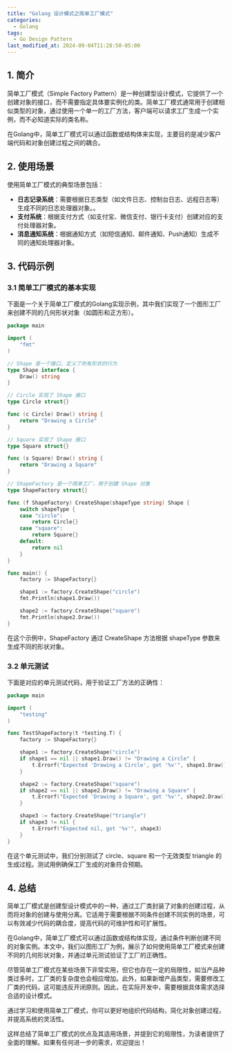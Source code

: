 ```yaml
---
title: "Golang 设计模式之简单工厂模式"
categories:
  - Golang
tags:
  - Go Design Pattern
last_modified_at: 2024-09-04T11:28:50-05:00
---
```


## 1. 简介

简单工厂模式（Simple Factory Pattern）是一种创建型设计模式，它提供了一个创建对象的接口，而不需要指定具体要实例化的类。简单工厂模式通常用于创建相似类型的对象，通过使用一个单一的工厂方法，客户端可以请求工厂生成一个实例，而不必知道实际的类名称。

在Golang中，简单工厂模式可以通过函数或结构体来实现，主要目的是减少客户端代码和对象创建过程之间的耦合。

## 2. 使用场景

使用简单工厂模式的典型场景包括：

- **日志记录系统**：需要根据日志类型（如文件日志、控制台日志、远程日志等）生成不同的日志处理器对象。。
- **支付系统**：根据支付方式（如支付宝、微信支付、银行卡支付）创建对应的支付处理器对象。
- **消息通知系统**：根据通知方式（如短信通知、邮件通知、Push通知）生成不同的通知处理器对象。

## 3. 代码示例

### 3.1 简单工厂模式的基本实现

下面是一个关于简单工厂模式的Golang实现示例，其中我们实现了一个图形工厂来创建不同的几何形状对象（如圆形和正方形）。

```go
package main

import (
    "fmt"
)

// Shape 是一个接口，定义了所有形状的行为
type Shape interface {
    Draw() string
}

// Circle 实现了 Shape 接口
type Circle struct{}

func (c Circle) Draw() string {
    return "Drawing a Circle"
}

// Square 实现了 Shape 接口
type Square struct{}

func (s Square) Draw() string {
    return "Drawing a Square"
}

// ShapeFactory 是一个简单工厂，用于创建 Shape 对象
type ShapeFactory struct{}

func (f ShapeFactory) CreateShape(shapeType string) Shape {
    switch shapeType {
    case "circle":
        return Circle{}
    case "square":
        return Square{}
    default:
        return nil
    }
}

func main() {
    factory := ShapeFactory{}

    shape1 := factory.CreateShape("circle")
    fmt.Println(shape1.Draw())

    shape2 := factory.CreateShape("square")
    fmt.Println(shape2.Draw())
}
```

在这个示例中，ShapeFactory 通过 CreateShape 方法根据 shapeType 参数来生成不同的形状对象。

### 3.2 单元测试

下面是对应的单元测试代码，用于验证工厂方法的正确性：

```go
package main

import (
    "testing"
)

func TestShapeFactory(t *testing.T) {
    factory := ShapeFactory{}

    shape1 := factory.CreateShape("circle")
    if shape1 == nil || shape1.Draw() != "Drawing a Circle" {
        t.Errorf("Expected 'Drawing a Circle', got '%v'", shape1.Draw())
    }

    shape2 := factory.CreateShape("square")
    if shape2 == nil || shape2.Draw() != "Drawing a Square" {
        t.Errorf("Expected 'Drawing a Square', got '%v'", shape2.Draw())
    }

    shape3 := factory.CreateShape("triangle")
    if shape3 != nil {
        t.Errorf("Expected nil, got '%v'", shape3)
    }
}
```

在这个单元测试中，我们分别测试了 circle、square 和一个无效类型 triangle 的生成过程。测试用例确保工厂生成的对象符合预期。

## 4. 总结

简单工厂模式是创建型设计模式中的一种，通过工厂类封装了对象的创建过程，从而将对象的创建与使用分离。它适用于需要根据不同条件创建不同实例的场景，可以有效减少代码的耦合度，提高代码的可维护性和可扩展性。

在Golang中，简单工厂模式可以通过函数或结构体实现，通过条件判断创建不同的对象实例。本文中，我们以图形工厂为例，展示了如何使用简单工厂模式来创建不同的几何形状对象，并通过单元测试验证了工厂的正确性。

尽管简单工厂模式在某些场景下非常实用，但它也存在一定的局限性，如当产品种类过多时，工厂类的复杂度也会相应增加。此外，如果新增产品类型，需要修改工厂类的代码，这可能违反开闭原则。因此，在实际开发中，需要根据具体需求选择合适的设计模式。

通过学习和使用简单工厂模式，你可以更好地组织代码结构，简化对象创建过程，并提高系统的灵活性。

这样总结了简单工厂模式的优点及其适用场景，并提到它的局限性，为读者提供了全面的理解。如果有任何进一步的需求，欢迎提出！
